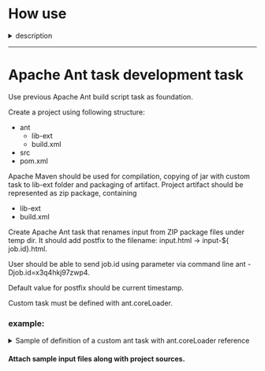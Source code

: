 # How use
<details>
  <summary>description</summary>
 
  ## Build Ant task artefact with maven
  exec in root folder project next command: 
  ```
  mvn package
  ```
  this command create in folder **target** jar and zip package
  in **ant / lib-ext** was copyed **jar** from **target** folder.
  
  ### Prepare step

goto folder **ant** and exec task for create folders structure 
  ```
  ant createFolders
  ```

copy sample files (zip package) in **ant/in**

---

  #### Test with default prefix
  prefix (default timestamp)
  ```
  ant
  ```
  

<details>
  <summary>example output</summary>
<pre>
vikhlaev@vikhlaev-N750JV:~/@PRG/WK/Task ant Task Dev/AntTaskDevelopmentTask/ant$ ant
Buildfile: /home/vikhlaev/@PRG/WK/Task ant Task Dev/AntTaskDevelopmentTask/ant/build.xml

clean:
     [echo] temp folder is clean 

unpackZipWithoutStructure:
    [unzip] Expanding: /home/vikhlaev/@PRG/WK/Task ant Task Dev/AntTaskDevelopmentTask/ant/in/zip_1.zip into /home/vikhlaev/@PRG/WK/Task ant Task Dev/AntTaskDevelopmentTask/ant/temp

AntTaskDevTask:
[lib:filesRenamer] START TASk: filesRenamer
[lib:filesRenamer] -------------------------
[lib:filesRenamer] Start renaming files
[lib:filesRenamer] Prepared a list files (35pcs)  for rename
[lib:filesRenamer] .xhtml 	==>	-2017.04.28_22-27-33.xhtml
[lib:filesRenamer] 00-x3q4hkj97zwp4.html 	==>	00-x3q4hkj97zwp4-2017.04.28_22-27-33.html
[lib:filesRenamer] 00.html 	==>	00-2017.04.28_22-27-33.html
[lib:filesRenamer] 1.html 	==>	1-2017.04.28_22-27-33.html
[lib:filesRenamer] 1.xhtml 	==>	1-2017.04.28_22-27-33.xhtml
[lib:filesRenamer] 1.xml 	==>	1-2017.04.28_22-27-33.xml
[lib:filesRenamer] 10.html 	==>	10-2017.04.28_22-27-33.html
[lib:filesRenamer] 10.xhtml 	==>	10-2017.04.28_22-27-33.xhtml
[lib:filesRenamer] 10.xml 	==>	10-2017.04.28_22-27-33.xml
[lib:filesRenamer] 2.html 	==>	2-2017.04.28_22-27-33.html
[lib:filesRenamer] 2.xhtml 	==>	2-2017.04.28_22-27-33.xhtml
[lib:filesRenamer] 2.xml 	==>	2-2017.04.28_22-27-33.xml
[lib:filesRenamer] 3.html 	==>	3-2017.04.28_22-27-33.html
[lib:filesRenamer] 3.xml 	==>	3-2017.04.28_22-27-33.xml
[lib:filesRenamer] 3333.3333.333.33.....xhtml 	==>	3333.3333.333.33....-2017.04.28_22-27-33.xhtml
[lib:filesRenamer] 4.html 	==>	4-2017.04.28_22-27-33.html
[lib:filesRenamer] 4.xhtml 	==>	4-2017.04.28_22-27-33.xhtml
[lib:filesRenamer] 4.xml 	==>	4-2017.04.28_22-27-33.xml
[lib:filesRenamer] 5.html 	==>	5-2017.04.28_22-27-33.html
[lib:filesRenamer] 5.xhtml 	==>	5-2017.04.28_22-27-33.xhtml
[lib:filesRenamer] 5.xml 	==>	5-2017.04.28_22-27-33.xml
[lib:filesRenamer] 6.html 	==>	6-2017.04.28_22-27-33.html
[lib:filesRenamer] 6.xhtml 	==>	6-2017.04.28_22-27-33.xhtml
[lib:filesRenamer] 6.xml 	==>	6-2017.04.28_22-27-33.xml
[lib:filesRenamer] 7.html 	==>	7-2017.04.28_22-27-33.html
[lib:filesRenamer] 7.xhtml 	==>	7-2017.04.28_22-27-33.xhtml
[lib:filesRenamer] 7.xml 	==>	7-2017.04.28_22-27-33.xml
[lib:filesRenamer] 8.html 	==>	8-2017.04.28_22-27-33.html
[lib:filesRenamer] 8.xhtml 	==>	8-2017.04.28_22-27-33.xhtml
[lib:filesRenamer] 8.xml 	==>	8-2017.04.28_22-27-33.xml
[lib:filesRenamer] 9.html 	==>	9-2017.04.28_22-27-33.html
[lib:filesRenamer] 9.xhtml 	==>	9-2017.04.28_22-27-33.xhtml
[lib:filesRenamer] 9.xml 	==>	9-2017.04.28_22-27-33.xml
[lib:filesRenamer] not_packed-x3q4hkj97zwp4.html 	==>	not_packed-x3q4hkj97zwp4-2017.04.28_22-27-33.html
[lib:filesRenamer] not_packed.html 	==>	not_packed-2017.04.28_22-27-33.html

BUILD SUCCESSFUL
Total time: 0 seconds
</pre>
</details>


  #### Test with prefix as param
  ```
  ant -Djob.id=test-prefix
  ```
  
<details>
  <summary>example output</summary>
<pre>
vikhlaev@vikhlaev-N750JV:~/@PRG/WK/Task ant Task Dev/AntTaskDevelopmentTask/ant$ ant -Djob.id=test-prefix
Buildfile: /home/vikhlaev/@PRG/WK/Task ant Task Dev/AntTaskDevelopmentTask/ant/build.xml

clean:
     [echo] temp folder is clean 

unpackZipWithoutStructure:
    [unzip] Expanding: /home/vikhlaev/@PRG/WK/Task ant Task Dev/AntTaskDevelopmentTask/ant/in/zip_1.zip into /home/vikhlaev/@PRG/WK/Task ant Task Dev/AntTaskDevelopmentTask/ant/temp

AntTaskDevTask:
[lib:filesRenamer] START TASk: filesRenamer
[lib:filesRenamer] -------------------------
[lib:filesRenamer] Start renaming files
[lib:filesRenamer] Prepared a list files (35pcs)  for rename
[lib:filesRenamer] .xhtml 	==>	-test-prefix.xhtml
[lib:filesRenamer] 00-x3q4hkj97zwp4.html 	==>	00-x3q4hkj97zwp4-test-prefix.html
[lib:filesRenamer] 00.html 	==>	00-test-prefix.html
[lib:filesRenamer] 1.html 	==>	1-test-prefix.html
[lib:filesRenamer] 1.xhtml 	==>	1-test-prefix.xhtml
[lib:filesRenamer] 1.xml 	==>	1-test-prefix.xml
[lib:filesRenamer] 10.html 	==>	10-test-prefix.html
[lib:filesRenamer] 10.xhtml 	==>	10-test-prefix.xhtml
[lib:filesRenamer] 10.xml 	==>	10-test-prefix.xml
[lib:filesRenamer] 2.html 	==>	2-test-prefix.html
[lib:filesRenamer] 2.xhtml 	==>	2-test-prefix.xhtml
[lib:filesRenamer] 2.xml 	==>	2-test-prefix.xml
[lib:filesRenamer] 3.html 	==>	3-test-prefix.html
[lib:filesRenamer] 3.xml 	==>	3-test-prefix.xml
[lib:filesRenamer] 3333.3333.333.33.....xhtml 	==>	3333.3333.333.33....-test-prefix.xhtml
[lib:filesRenamer] 4.html 	==>	4-test-prefix.html
[lib:filesRenamer] 4.xhtml 	==>	4-test-prefix.xhtml
[lib:filesRenamer] 4.xml 	==>	4-test-prefix.xml
[lib:filesRenamer] 5.html 	==>	5-test-prefix.html
[lib:filesRenamer] 5.xhtml 	==>	5-test-prefix.xhtml
[lib:filesRenamer] 5.xml 	==>	5-test-prefix.xml
[lib:filesRenamer] 6.html 	==>	6-test-prefix.html
[lib:filesRenamer] 6.xhtml 	==>	6-test-prefix.xhtml
[lib:filesRenamer] 6.xml 	==>	6-test-prefix.xml
[lib:filesRenamer] 7.html 	==>	7-test-prefix.html
[lib:filesRenamer] 7.xhtml 	==>	7-test-prefix.xhtml
[lib:filesRenamer] 7.xml 	==>	7-test-prefix.xml
[lib:filesRenamer] 8.html 	==>	8-test-prefix.html
[lib:filesRenamer] 8.xhtml 	==>	8-test-prefix.xhtml
[lib:filesRenamer] 8.xml 	==>	8-test-prefix.xml
[lib:filesRenamer] 9.html 	==>	9-test-prefix.html
[lib:filesRenamer] 9.xhtml 	==>	9-test-prefix.xhtml
[lib:filesRenamer] 9.xml 	==>	9-test-prefix.xml
[lib:filesRenamer] not_packed-x3q4hkj97zwp4.html 	==>	not_packed-x3q4hkj97zwp4-test-prefix.html
[lib:filesRenamer] not_packed.html 	==>	not_packed-test-prefix.html

BUILD SUCCESSFUL
Total time: 0 seconds
</pre>
</details>
  
  
</details>



---

# Apache Ant task development task

Use previous Apache Ant build script task as foundation.

Create a project using following structure:

  - ant
    - lib-ext
    - build.xml
  - src
  - pom.xml
  
Apache Maven should be used for compilation, copying of jar with custom task to lib-ext folder and packaging of artifact.
Project artifact should be represented as zip package, containing 

  * lib-ext
  * build.xml
  
Create Apache Ant task that renames input from ZIP package files under temp dir. 
It should add postfix to the filename: input.html -> input-${ job.id}.html.

User should be able to send job.id using parameter via command line ant -Djob.id=x3q4hkj97zwp4.

Default value for postfix should be current timestamp.

Custom task must be defined with ant.coreLoader.

### example:
<details>
  <summary>Sample of definition of a custom ant task with ant.coreLoader reference</summary>
  
  ```xml
  <project xmlns:lib="antlib:com.epam.training" basedir="." default="default-end" name="test-project">
    <taskdef
      uri="antlib:com.epam.training"
      resource="com/epam/training/antlib.xml"
      classpathref="project.classpath"
      loaderref="ant.coreLoader"/>      
      
    <target name="rename-files">
      <lib:rename-files destDir="${dir.temp}" jobId=" ${job.id}">
        <fileset dir="${dir.temp}">
          <include name="*.xml"/>
          <include name="*.html"/>
          <include name="*.xhtml"/>
        </fileset>
      </lib:rename-files>
    </target>
  </project> 
  ```
  
</details>


#### Attach sample input files along with project sources.
